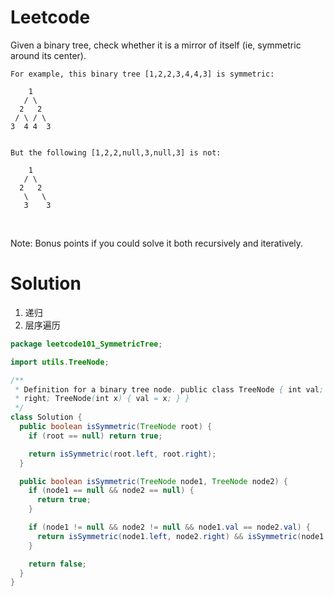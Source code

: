 # Leetcode

Given a binary tree, check whether it is a mirror of itself (ie, symmetric around its center).

```
For example, this binary tree [1,2,2,3,4,4,3] is symmetric:

    1
   / \
  2   2
 / \ / \
3  4 4  3
 

But the following [1,2,2,null,3,null,3] is not:

    1
   / \
  2   2
   \   \
   3    3
```
 

Note:
Bonus points if you could solve it both recursively and iteratively.


# Solution

1. 递归
2. 层序遍历


```java
package leetcode101_SymmetricTree;

import utils.TreeNode;

/**
 * Definition for a binary tree node. public class TreeNode { int val; TreeNode left; TreeNode
 * right; TreeNode(int x) { val = x; } }
 */
class Solution {
  public boolean isSymmetric(TreeNode root) {
    if (root == null) return true;

    return isSymmetric(root.left, root.right);
  }

  public boolean isSymmetric(TreeNode node1, TreeNode node2) {
    if (node1 == null && node2 == null) {
      return true;
    }

    if (node1 != null && node2 != null && node1.val == node2.val) {
      return isSymmetric(node1.left, node2.right) && isSymmetric(node1.right, node2.left);
    }

    return false;
  }
}

```
